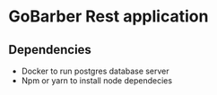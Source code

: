 # GoBarber Rest application

## Dependencies

- Docker to run postgres database server
- Npm or yarn to install node dependecies

